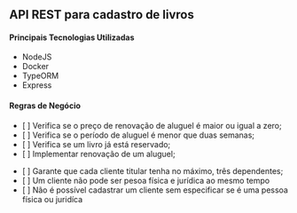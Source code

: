 # <h2>API REST para cadastro de livros</h2>

<h4>Principais Tecnologias Utilizadas</h4>

<ul>
    <li>NodeJS</li>
    <li>Docker</li>
    <li>TypeORM</li>
    <li>Express</li>
</ul>

<h4>Regras de Negócio</h4>

<ul>
    <li>[ ] Verifica se o preço de renovação de aluguel é maior ou igual a zero;</li>
    <li>[ ] Verifica se o período de aluguel é menor que duas semanas;</li>
    <li>[ ] Verifica se um livro já está reservado;</li>
    <li>[ ] Implementar renovação de um aluguel;</li>  
</ul>

<ul>
    <li>[ ] Garante que cada cliente titular tenha no máximo, três dependentes;</li>
    <li>[ ] Um cliente não pode ser pesoa física e jurídica ao mesmo tempo</li>
    <li>[ ] Não é possível cadastrar um cliente sem especificar se é uma pessoa física ou juridíca</li>
    
</ul>
